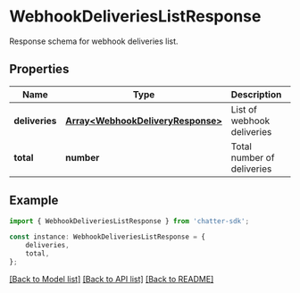 # WebhookDeliveriesListResponse

Response schema for webhook deliveries list.

## Properties

Name | Type | Description | Notes
------------ | ------------- | ------------- | -------------
**deliveries** | [**Array&lt;WebhookDeliveryResponse&gt;**](WebhookDeliveryResponse.md) | List of webhook deliveries | [default to undefined]
**total** | **number** | Total number of deliveries | [default to undefined]

## Example

```typescript
import { WebhookDeliveriesListResponse } from 'chatter-sdk';

const instance: WebhookDeliveriesListResponse = {
    deliveries,
    total,
};
```

[[Back to Model list]](../README.md#documentation-for-models) [[Back to API list]](../README.md#documentation-for-api-endpoints) [[Back to README]](../README.md)

